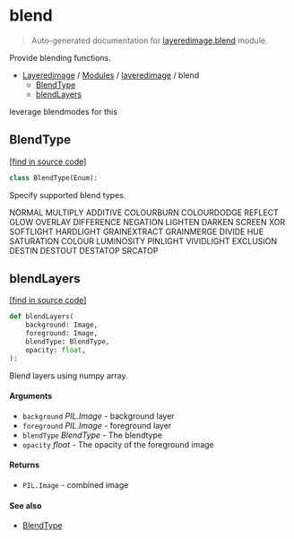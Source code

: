 # blend

> Auto-generated documentation for [layeredimage.blend](../../layeredimage/blend.py) module.

Provide blending functions.

- [Layeredimage](../README.md#layeredimage-index) / [Modules](../README.md#layeredimage-modules) / [layeredimage](index.md#layeredimage) / blend
    - [BlendType](#blendtype)
    - [blendLayers](#blendlayers)

leverage blendmodes for this

## BlendType

[[find in source code]](../../layeredimage/blend.py#L13)

```python
class BlendType(Enum):
```

Specify supported blend types.

NORMAL
MULTIPLY
ADDITIVE
COLOURBURN
COLOURDODGE
REFLECT
GLOW
OVERLAY
DIFFERENCE
NEGATION
LIGHTEN
DARKEN
SCREEN
XOR
SOFTLIGHT
HARDLIGHT
GRAINEXTRACT
GRAINMERGE
DIVIDE
HUE
SATURATION
COLOUR
LUMINOSITY
PINLIGHT
VIVIDLIGHT
EXCLUSION
DESTIN
DESTOUT
DESTATOP
SRCATOP

## blendLayers

[[find in source code]](../../layeredimage/blend.py#L79)

```python
def blendLayers(
    background: Image,
    foreground: Image,
    blendType: BlendType,
    opacity: float,
):
```

Blend layers using numpy array.

#### Arguments

- `background` *PIL.Image* - background layer
- `foreground` *PIL.Image* - foreground layer
- `blendType` *BlendType* - The blendtype
- `opacity` *float* - The opacity of the foreground image

#### Returns

- `PIL.Image` - combined image

#### See also

- [BlendType](#blendtype)
